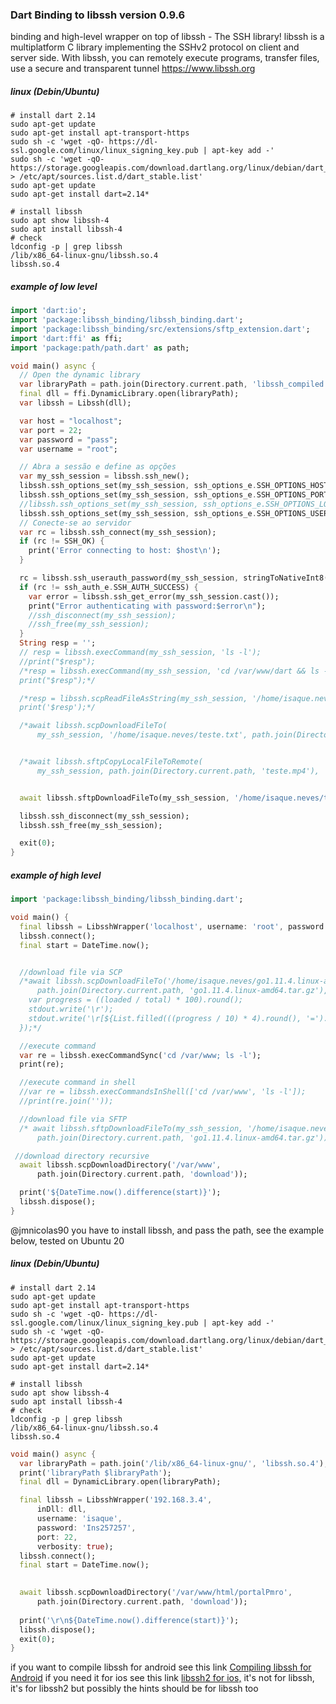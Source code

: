 ### Dart Binding to libssh version 0.9.6

binding and high-level wrapper on top of libssh - The SSH library! libssh is a multiplatform C library implementing the SSHv2 protocol on client and server side. With libssh, you can remotely execute programs, transfer files, use a secure and transparent tunnel https://www.libssh.org

##### linux (Debin/Ubuntu)

```
# install dart 2.14
sudo apt-get update
sudo apt-get install apt-transport-https
sudo sh -c 'wget -qO- https://dl-ssl.google.com/linux/linux_signing_key.pub | apt-key add -'
sudo sh -c 'wget -qO- https://storage.googleapis.com/download.dartlang.org/linux/debian/dart_stable.list > /etc/apt/sources.list.d/dart_stable.list'
sudo apt-get update
sudo apt-get install dart=2.14*

# install libssh
sudo apt show libssh-4
sudo apt install libssh-4
# check
ldconfig -p | grep libssh
/lib/x86_64-linux-gnu/libssh.so.4
libssh.so.4
```

##### example of low level

```dart
import 'dart:io';
import 'package:libssh_binding/libssh_binding.dart';
import 'package:libssh_binding/src/extensions/sftp_extension.dart';
import 'dart:ffi' as ffi;
import 'package:path/path.dart' as path;

void main() async {
  // Open the dynamic library
  var libraryPath = path.join(Directory.current.path, 'libssh_compiled', 'ssh.dll');
  final dll = ffi.DynamicLibrary.open(libraryPath);
  var libssh = Libssh(dll);

  var host = "localhost";
  var port = 22;
  var password = "pass";
  var username = "root";

  // Abra a sessão e define as opções
  var my_ssh_session = libssh.ssh_new();
  libssh.ssh_options_set(my_ssh_session, ssh_options_e.SSH_OPTIONS_HOST, stringToNativeVoid(host));
  libssh.ssh_options_set(my_ssh_session, ssh_options_e.SSH_OPTIONS_PORT, intToNativeVoid(port));
  //libssh.ssh_options_set(my_ssh_session, ssh_options_e.SSH_OPTIONS_LOG_VERBOSITY, intToNativeVoid(SSH_LOG_PROTOCOL));
  libssh.ssh_options_set(my_ssh_session, ssh_options_e.SSH_OPTIONS_USER, stringToNativeVoid(username));
  // Conecte-se ao servidor
  var rc = libssh.ssh_connect(my_ssh_session);
  if (rc != SSH_OK) {
    print('Error connecting to host: $host\n');
  }

  rc = libssh.ssh_userauth_password(my_ssh_session, stringToNativeInt8(username), stringToNativeInt8(password));
  if (rc != ssh_auth_e.SSH_AUTH_SUCCESS) {
    var error = libssh.ssh_get_error(my_ssh_session.cast());
    print("Error authenticating with password:$error\n");
    //ssh_disconnect(my_ssh_session);
    //ssh_free(my_ssh_session);
  }
  String resp = '';
  // resp = libssh.execCommand(my_ssh_session, 'ls -l');
  //print("$resp");
  /*resp = libssh.execCommand(my_ssh_session, 'cd /var/www/dart && ls -l');
  print("$resp");*/

  /*resp = libssh.scpReadFileAsString(my_ssh_session, '/home/isaque.neves/teste.txt');
  print('$resp');*/

  /*await libssh.scpDownloadFileTo(
      my_ssh_session, '/home/isaque.neves/teste.txt', path.join(Directory.current.path, 'teste.txt'));*/


  /*await libssh.sftpCopyLocalFileToRemote(
      my_ssh_session, path.join(Directory.current.path, 'teste.mp4'), '/home/isaque.neves/teste.mp4');*/


  await libssh.sftpDownloadFileTo(my_ssh_session, '/home/isaque.neves/teste.mp4', path.join(Directory.current.path, 'teste.mp4'));

  libssh.ssh_disconnect(my_ssh_session);
  libssh.ssh_free(my_ssh_session);

  exit(0);
}

```
##### example of high level

```dart
import 'package:libssh_binding/libssh_binding.dart';

void main() {
  final libssh = LibsshWrapper('localhost', username: 'root', password: 'pass', port: 22);
  libssh.connect();
  final start = DateTime.now();


  //download file via SCP
  /*await libssh.scpDownloadFileTo('/home/isaque.neves/go1.11.4.linux-amd64.tar.gz',
      path.join(Directory.current.path, 'go1.11.4.linux-amd64.tar.gz'), callbackStats: (total, loaded) {
    var progress = ((loaded / total) * 100).round();
    stdout.write('\r');
    stdout.write('\r[${List.filled(((progress / 10) * 4).round(), '=').join()}] $progress%');
  });*/

  //execute command
  var re = libssh.execCommandSync('cd /var/www; ls -l');
  print(re);

  //execute command in shell
  //var re = libssh.execCommandsInShell(['cd /var/www', 'ls -l']);
  //print(re.join(''));

  //download file via SFTP
  /* await libssh.sftpDownloadFileTo(my_ssh_session, '/home/isaque.neves/go1.11.4.linux-amd64.tar.gz',
      path.join(Directory.current.path, 'go1.11.4.linux-amd64.tar.gz'));*/

 //download directory recursive
  await libssh.scpDownloadDirectory('/var/www',
      path.join(Directory.current.path, 'download'));

  print('${DateTime.now().difference(start)}');
  libssh.dispose();
}

```
<!-- 

dart run ffigen --config  ffigen.yaml
go1.11.4.linux-amd64.tar.gz 120MB file
dart run --observe --pause-isolates-on-start .\example\main.dart
Measure-Command {pscp -pw Ins257257 isaque.neves@192.168.133.13:/home/isaque.neves/go1.11.4.linux-amd64.tar.gz ./go1.11.4.linux-amd64.tar.gz }

git filter-branch --tree-filter 'rm -rf libssh_binding/libssh_c_wrapper/x64/Release/go1.11.4.linux-amd64.tar.gz' HEAD

git filter-branch -f --tree-filter 'rm -f /path/to/file' HEAD --all

 perf record -g dart --generate-perf-events-symbols main.dart

 perf report --no-children -i perf.data
-->

@jmnicolas90 
you have to install libssh, and pass the path, see the example below, tested on Ubuntu 20

##### linux (Debin/Ubuntu)

```console
# install dart 2.14
sudo apt-get update
sudo apt-get install apt-transport-https
sudo sh -c 'wget -qO- https://dl-ssl.google.com/linux/linux_signing_key.pub | apt-key add -'
sudo sh -c 'wget -qO- https://storage.googleapis.com/download.dartlang.org/linux/debian/dart_stable.list > /etc/apt/sources.list.d/dart_stable.list'
sudo apt-get update
sudo apt-get install dart=2.14*

# install libssh
sudo apt show libssh-4
sudo apt install libssh-4
# check
ldconfig -p | grep libssh
/lib/x86_64-linux-gnu/libssh.so.4
libssh.so.4
```


```dart
void main() async {
  var libraryPath = path.join('/lib/x86_64-linux-gnu/', 'libssh.so.4');
  print('libraryPath $libraryPath');
  final dll = DynamicLibrary.open(libraryPath);

  final libssh = LibsshWrapper('192.168.3.4',
      inDll: dll,
      username: 'isaque',
      password: 'Ins257257',
      port: 22,
      verbosity: true);
  libssh.connect();
  final start = DateTime.now();

 
  await libssh.scpDownloadDirectory('/var/www/html/portalPmro',
      path.join(Directory.current.path, 'download'));
  
  print('\r\n${DateTime.now().difference(start)}');
  libssh.dispose();
  exit(0);
}

```

if you want to compile libssh for android see this link [Compiling libssh for Android](https://egorovandreyrm.com/compiling-libssh-for-android-with-boringssl/)
if you need it for ios see this link [libssh2 for ios,](https://github.com/Frugghi/iSSH2) it's not for libssh, it's for libssh2 but possibly the hints should be for libssh too

